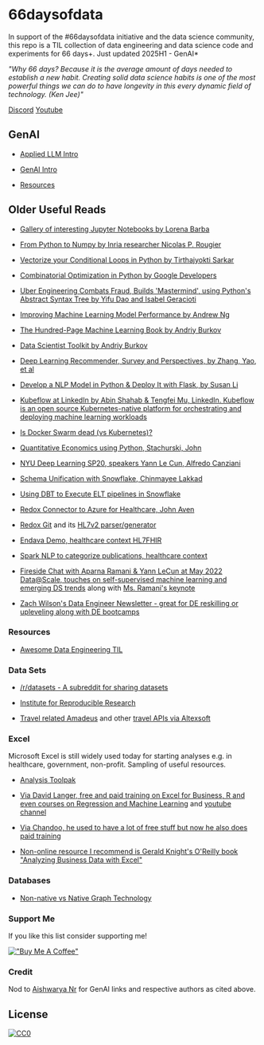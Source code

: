 # 66daysofdata

In support of the #66daysofdata initiative and the data science community, this repo is a TIL collection of data engineering and data science code and experiments for 66 days+. Just updated 2025H1 - GenAI*   

*"Why 66 days?  Because it is the average amount of days needed to establish a new habit. Creating solid data science habits is one of the most powerful things we can do to have longevity in this every dynamic field of technology. (Ken Jee)"*


[Discord](https://discord.com/invite/VXSUJYJ)
[Youtube](https://www.youtube.com/watch?v=uXLnbdHMf8w)


## GenAI

- [Applied LLM Intro](https://github.com/ginobaltazar7/66daysofdata/blob/master/GenAI/free_courses/Applied_LLMs_Intro/README.MD)

- [GenAI Intro](https://github.com/ginobaltazar7/66daysofdata/blob/master/GenAI/free_courses/generative_ai_intro/README.md)

- [Resources](https://github.com/ginobaltazar7/66daysofdata/blob/master/GenAI/free_courses/resources/README.md) 

## Older Useful Reads ##

- [Gallery of interesting Jupyter Notebooks by Lorena Barba](https://github.com/jupyter/jupyter/wiki/A-gallery-of-interesting-Jupyter-Notebooks)

- [From Python to Numpy by Inria researcher Nicolas P. Rougier](https://www.labri.fr/perso/nrougier/from-python-to-numpy/#id7)

- [Vectorize your Conditional Loops in Python by Tirthajyokti Sarkar](https://towardsdatascience.com/data-science-with-python-turn-your-conditional-loops-to-numpy-vectors-9484ff9c622e)

- [Combinatorial Optimization in Python by Google Developers](https://developers.google.com/optimization/introduction/python)

- [Uber Engineering Combats Fraud, Builds 'Mastermind', using Python's Abstract Syntax Tree by Yifu Dao and Isabel Geracioti](https://eng.uber.com/mastermind/)

- [Improving Machine Learning Model Performance by Andrew Ng](https://www.youtube.com/watch?v=dFX8k1kXhOw&list=PLkDaE6sCZn6E7jZ9sN_xHwSHOdjUxUW_b)

- [The Hundred-Page Machine Learning Book by Andriy Burkov](https://www.amazon.com/Hundred-Page-Machine-Learning-Book/dp/199957950X)

- [Data Scientist Toolkit by Andriy Burkov](https://www.linkedin.com/pulse/data-scientists-toolkit-andriy-burkov?trk=d_public_post_promoted_post)

- [Deep Learning Recommender, Survey and Perspectives, by Zhang, Yao, et al](https://arxiv.org/pdf/1707.07435.pdf)

- [Develop a NLP Model in Python & Deploy It with Flask, by Susan Li](https://towardsdatascience.com/develop-a-nlp-model-in-python-deploy-it-with-flask-step-by-step-744f3bdd7776)

- [Kubeflow at LinkedIn by Abin Shahab & Tengfei Mu, LinkedIn. Kubeflow is an open source Kubernetes-native platform for orchestrating and deploying machine learning workloads](https://www.youtube.com/watch?v=kExwqij11cg)  

- [Is Docker Swarm dead (vs Kubernetes)?](https://www.reddit.com/r/kubernetes/comments/xc7kzz/docker_swarm_vs_kubernetes_a_detailed_comparison/)

- [Quantitative Economics using Python, Stachurski, John](https://lectures.quantecon.org/py/)

- [NYU Deep Learning SP20, speakers Yann Le Cun, Alfredo Canziani](https://www.youtube.com/playlist?list=PLLHTzKZzVU9eaEyErdV26ikyolxOsz6mq)

- [Schema Unification with Snowflake, Chinmayee Lakkad](https://medium.com/hashmapinc/schema-unification-with-snowflake-de3cbf8444e)

- [Using DBT to Execute ELT pipelines in Snowflake](https://medium.com/hashmapinc/using-dbt-to-execute-elt-pipelines-in-snowflake-dbe76d5beed5)

- [Redox Connector to Azure for Healthcare, John Aven](https://www.prnewswire.com/news-releases/redox-launches-connector-to-microsoft-cloud-for-healthcare-through-microsoft-azure-and-appsource-marketplaces-301407702.html)

- [Redox Git](https://github.com/RedoxEngine) and its [HL7v2 parser/generator](https://github.com/RedoxEngine/redox-hl7-v2) 

- [Endava Demo, healthcare context HL7FHIR](https://github.com/Endava/endava-hl7fhir-openapi)

- [Spark NLP to categorize publications, healthcare context](https://medium.com/@silviaonofrei/topic-modeling-with-healthcare-spark-nlp-57cbb78a0201)

- [Fireside Chat with Aparna Ramani & Yann LeCun at May 2022 Data@Scale, touches on self-supervised machine learning and emerging DS trends](https://fb.watch/dvgGdS02Yk/) along with [Ms. Ramani's keynote](https://fb.watch/dvh5W0EQHV/)

- [Zach Wilson's Data Engineer Newsletter - great for DE reskilling or upleveling along with DE bootcamps](https://blog.dataengineer.io/)

### Resources

- [Awesome Data Engineering TIL](https://github.com/ginobaltazar7/awesome-data-engineering-til)

### Data Sets

- [/r/datasets - A subreddit for sharing datasets](https://www.reddit.com/r/datasets/)

- [Institute for Reproducible Research](http://academictorrents.com/browse.php?cat=6)

- [Travel related Amadeus](https://developers.amadeus.com/quick-start-guide/category?id=97&durl=335&parentId=NaN) and other [travel APIs via Altexsoft](https://www.altexsoft.com/blog/engineering/travel-and-booking-apis-for-online-travel-and-tourism-service-providers/)


### Excel

Microsoft Excel is still widely used today for starting analyses e.g. in healthcare, government, non-profit. Sampling of useful resources.

- [Analysis Toolpak](https://support.microsoft.com/en-us/office/load-the-analysis-toolpak-in-excel-6a63e598-cd6d-42e3-9317-6b40ba1a66b4)

- [Via David Langer, free and paid training on Excel for Business, R and even courses on Regression and Machine Learning](https://school.daveondata.com/p/home) and [youtube channel](https://youtu.be/1hmJwCPh0IY)

- [Via Chandoo, he used to have a lot of free stuff but now he also does paid training](https://chandoo.org/wp/trendlines-and-forecasting-in-excel-part-3/)

- [Non-online resource I recommend is Gerald Knight's O'Reilly book "Analyzing Business Data with Excel"](http://shop.oreilly.com/product/9780596100735.do)


### Databases

- [Non-native vs Native Graph Technology](https://neo4j.com/blog/native-vs-non-native-graph-technology/)

### Support Me

If you like this list consider supporting me!

[!["Buy Me A Coffee"](https://www.buymeacoffee.com/assets/img/custom_images/orange_img.png)](https://www.buymeacoffee.com/ginobaltazar)

### Credit

Nod to [Aishwarya Nr](https://github.com/aishwaryanr/) for GenAI links and respective authors as cited above.

## License

[![CC0](https://i.creativecommons.org/p/zero/1.0/88x31.png)](https://creativecommons.org/publicdomain/zero/1.0/)

